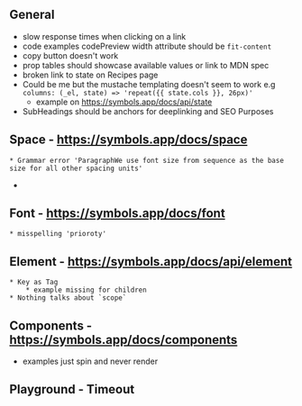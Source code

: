 
## General
* slow response times when clicking on a link
* code examples codePreview width attribute should be `fit-content`
* copy button doesn't work
* prop tables should showcase available values or link to MDN spec
* broken link to state on Recipes page
* Could be me but the mustache templating doesn't seem to work e.g `columns: (_el, state) => 'repeat({{ state.cols }}, 26px)'`
  * example on https://symbols.app/docs/api/state
* SubHeadings should be anchors for deeplinking and SEO Purposes

## Space - https://symbols.app/docs/space
	* Grammar error 'ParagraphWe use font size from sequence as the base size for all other spacing units'
*

## Font - https://symbols.app/docs/font
	* misspelling 'prioroty'

## Element - https://symbols.app/docs/api/element
	* Key as Tag
		* example missing for children
	* Nothing talks about `scope`

## Components - https://symbols.app/docs/components
* examples just spin and never render


## Playground - Timeout

